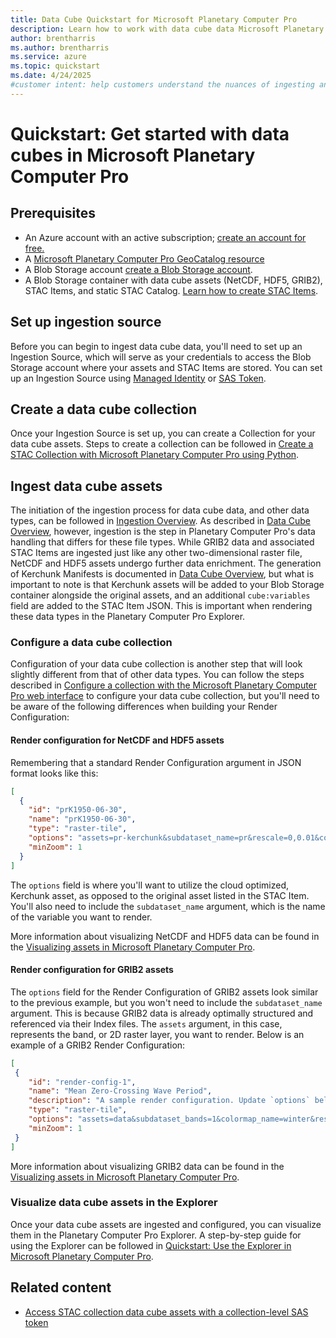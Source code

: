 ```yaml
---
title: Data Cube Quickstart for Microsoft Planetary Computer Pro
description: Learn how to work with data cube data Microsoft Planetary Computer Pro.
author: brentharris
ms.author: brentharris
ms.service: azure
ms.topic: quickstart
ms.date: 4/24/2025
#customer intent: help customers understand the nuances of ingesting and rendering data cube assets in Microsoft Planetary Computer Pro. 
---
```


# Quickstart: Get started with data cubes in Microsoft Planetary Computer Pro

## Prerequisites

* An Azure account with an active subscription; [create an account for free.](https://azure.microsoft.com/free/?ref=microsoft.com&utm_source=microsoft.com&utm_medium=docs&utm_campaign=visualstudio)
* A [Microsoft Planetary Computer Pro GeoCatalog resource](deploy-geocatalog-resource.md)
* A Blob Storage account [create a Blob Storage account](/azure/storage/common/storage-account-create?tabs=azure-portal).
* A Blob Storage container with data cube assets (NetCDF, HDF5, GRIB2), STAC Items, and static STAC Catalog. [Learn how to create STAC Items](create-stac-item.md).

## Set up ingestion source

Before you can begin to ingest data cube data, you'll need to set up an Ingestion Source, which will serve as your credentials to access the Blob Storage account where your assets and STAC Items are stored. You can set up an Ingestion Source using [Managed Identity](set-up-ingestion-credentials-managed-identity.md) or [SAS Token](set-up-ingestion-credentials-sas-tokens.md).

## Create a data cube collection

Once your Ingestion Source is set up, you can create a Collection for your data cube assets. Steps to create a collection can be followed in [Create a STAC Collection with Microsoft Planetary Computer Pro using Python](create-stac-collection.md).

## Ingest data cube assets

The initiation of the ingestion process for data cube data, and other data types, can be followed in [Ingestion Overview](./ingestion-overview.md). As described in [Data Cube Overview](./data-cube-overview.md), however, ingestion is the step in Planetary Computer Pro's data handling that differs for these file types. While GRIB2 data and associated STAC Items are ingested just like any other two-dimensional raster file, NetCDF and HDF5 assets undergo further data enrichment. The generation of Kerchunk Manifests is documented in [Data Cube Overview](./data-cube-overview.md), but what is important to note is that Kerchunk assets will be added to your Blob Storage container alongside the original assets, and an additional `cube:variables` field are added to the STAC Item JSON. This is important when rendering these data types in the Planetary Computer Pro Explorer.

### Configure a data cube collection

Configuration of your data cube collection is another step that will look slightly different from that of other data types. You can follow the steps described in [Configure a collection with the Microsoft Planetary Computer Pro web interface](./configure-collection-web-interface.md) to configure your data cube collection, but you'll need to be aware of the following differences when building your Render Configuration:

#### Render configuration for NetCDF and HDF5 assets

Remembering that a standard Render Configuration argument in JSON format looks like this:

```json
[
  {
    "id": "prK1950-06-30",
    "name": "prK1950-06-30",
    "type": "raster-tile",
    "options": "assets=pr-kerchunk&subdataset_name=pr&rescale=0,0.01&colormap_name=viridis&datetime=1950-06-30",
    "minZoom": 1
  }
]
```

The `options` field is where you'll want to utilize the cloud optimized, Kerchunk asset, as opposed to the original asset listed in the STAC Item. You'll also need to include the `subdataset_name` argument, which is the name of the variable you want to render.

More information about visualizing NetCDF and HDF5 data can be found in the [Visualizing assets in Microsoft Planetary Computer Pro](visualize-assets.md).

#### Render configuration for GRIB2 assets

The `options` field for the Render Configuration of GRIB2 assets look similar to the previous example, but you won't need to include the `subdataset_name` argument. This is because GRIB2 data is already optimally structured and referenced via their Index files. The `assets` argument, in this case, represents the band, or 2D raster layer, you want to render. Below is an example of a GRIB2 Render Configuration:

```json
[ 
 {
    "id": "render-config-1",
    "name": "Mean Zero-Crossing Wave Period",
    "description": "A sample render configuration. Update `options` below.",
    "type": "raster-tile",
    "options": "assets=data&subdataset_bands=1&colormap_name=winter&rescale=0,10",
    "minZoom": 1
 }
]
```

More information about visualizing GRIB2 data can be found in the [Visualizing assets in Microsoft Planetary Computer Pro](visualize-assets.md).

### Visualize data cube assets in the Explorer

Once your data cube assets are ingested and configured, you can visualize them in the Planetary Computer Pro Explorer. A step-by-step guide for using the Explorer can be followed in [Quickstart: Use the Explorer in Microsoft Planetary Computer Pro](use-explorer.md).

## Related content

- [Access STAC collection data cube assets with a collection-level SAS token](./get-collection-sas-token.md)